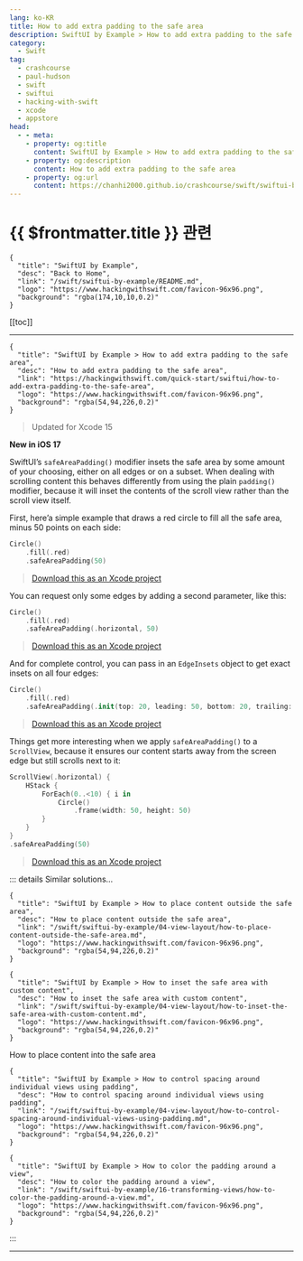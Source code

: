 ```yaml
---
lang: ko-KR
title: How to add extra padding to the safe area
description: SwiftUI by Example > How to add extra padding to the safe area
category:
  - Swift
tag: 
  - crashcourse
  - paul-hudson
  - swift
  - swiftui
  - hacking-with-swift
  - xcode
  - appstore
head:
  - - meta:
    - property: og:title
      content: SwiftUI by Example > How to add extra padding to the safe area
    - property: og:description
      content: How to add extra padding to the safe area
    - property: og:url
      content: https://chanhi2000.github.io/crashcourse/swift/swiftui-by-example/04-view-layout/how-to-add-extra-padding-to-the-safe-area.html
---
```


# {{ $frontmatter.title }} 관련

```component VPCard
{
  "title": "SwiftUI by Example",
  "desc": "Back to Home",
  "link": "/swift/swiftui-by-example/README.md",
  "logo": "https://www.hackingwithswift.com/favicon-96x96.png",
  "background": "rgba(174,10,10,0.2)"
}
```

[[toc]]

---

```component VPCard
{
  "title": "SwiftUI by Example > How to add extra padding to the safe area",
  "desc": "How to add extra padding to the safe area",
  "link": "https://hackingwithswift.com/quick-start/swiftui/how-to-add-extra-padding-to-the-safe-area",
  "logo": "https://www.hackingwithswift.com/favicon-96x96.png",
  "background": "rgba(54,94,226,0.2)"
}
```

> Updated for Xcode 15

**New in iOS 17**

SwiftUI’s `safeAreaPadding()` modifier insets the safe area by some amount of your choosing, either on all edges or on a subset. When dealing with scrolling content this behaves differently from using the plain `padding()` modifier, because it will inset the contents of the scroll view rather than the scroll view itself.

First, here’a simple example that draws a red circle to fill all the safe area, minus 50 points on each side:

```swift
Circle()
    .fill(.red)
    .safeAreaPadding(50)
```

> [<FontIcon icon="fas fa-file-zipper"/>Download this as an Xcode project](https://www.hackingwithswift.com/files/projects/swiftui/how-to-add-extra-padding-to-the-safe-area-1.zip)

You can request only some edges by adding a second parameter, like this:

```swift
Circle()
    .fill(.red)
    .safeAreaPadding(.horizontal, 50)
```

> [<FontIcon icon="fas fa-file-zipper"/>Download this as an Xcode project](https://www.hackingwithswift.com/files/projects/swiftui/how-to-add-extra-padding-to-the-safe-area-2.zip)

And for complete control, you can pass in an `EdgeInsets` object to get exact insets on all four edges:

```swift
Circle()
    .fill(.red)
    .safeAreaPadding(.init(top: 20, leading: 50, bottom: 20, trailing: 50))
```

> [<FontIcon icon="fas fa-file-zipper"/>Download this as an Xcode project](https://www.hackingwithswift.com/files/projects/swiftui/how-to-add-extra-padding-to-the-safe-area-3.zip)

Things get more interesting when we apply `safeAreaPadding()` to a `ScrollView`, because it ensures our content starts away from the screen edge but still scrolls next to it:

```swift
ScrollView(.horizontal) {
    HStack {
        ForEach(0..<10) { i in
            Circle()
                .frame(width: 50, height: 50)
        }
    }
}
.safeAreaPadding(50)
```

> [<FontIcon icon="fas fa-file-zipper"/>Download this as an Xcode project](https://www.hackingwithswift.com/files/projects/swiftui/how-to-add-extra-padding-to-the-safe-area-4.zip)

::: details Similar solutions…

```component VPCard
{
  "title": "SwiftUI by Example > How to place content outside the safe area",
  "desc": "How to place content outside the safe area",
  "link": "/swift/swiftui-by-example/04-view-layout/how-to-place-content-outside-the-safe-area.md",
  "logo": "https://www.hackingwithswift.com/favicon-96x96.png",
  "background": "rgba(54,94,226,0.2)"
}
```

```component VPCard
{
  "title": "SwiftUI by Example > How to inset the safe area with custom content",
  "desc": "How to inset the safe area with custom content",
  "link": "/swift/swiftui-by-example/04-view-layout/how-to-inset-the-safe-area-with-custom-content.md",
  "logo": "https://www.hackingwithswift.com/favicon-96x96.png",
  "background": "rgba(54,94,226,0.2)"
}
```

How to place content into the safe area

```component VPCard
{
  "title": "SwiftUI by Example > How to control spacing around individual views using padding",
  "desc": "How to control spacing around individual views using padding",
  "link": "/swift/swiftui-by-example/04-view-layout/how-to-control-spacing-around-individual-views-using-padding.md",
  "logo": "https://www.hackingwithswift.com/favicon-96x96.png",
  "background": "rgba(54,94,226,0.2)"
}
```

```component VPCard
{
  "title": "SwiftUI by Example > How to color the padding around a view",
  "desc": "How to color the padding around a view",
  "link": "/swift/swiftui-by-example/16-transforming-views/how-to-color-the-padding-around-a-view.md",
  "logo": "https://www.hackingwithswift.com/favicon-96x96.png",
  "background": "rgba(54,94,226,0.2)"
}
```

:::

---

<TagLinks />